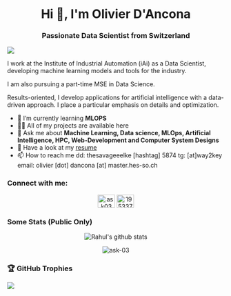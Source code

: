 

<h1 align="center">Hi 👋, I'm Olivier D'Ancona</h1>
<h3 align="center">Passionate Data Scientist from Switzerland</h3>

![](https://komarev.com/ghpvc/?username=odancona&style=for-the-badge)

I work at the Institute of Industrial Automation (iAi) as a Data Scientist, developing machine learning models and tools for the industry.

I am also pursuing a part-time MSE in Data Science.

Results-oriented, I develop applications for artificial intelligence with a data-driven approach. I place a particular emphasis on details and optimization.

- 🌱 I’m currently learning **MLOPS**
- 👨‍💻 All of my projects are available here
- 💬 Ask me about **Machine Learning, Data science, MLOps, Artificial Intelligence, HPC, Web-Development and Computer System Designs**
- 📄 Have a look at my [resume](https://drive.google.com/file/d/1YQC3shfDQQaddHpnno4k82rdOI5bAnr3/view?usp=drive_link)
- 📫 How to reach me dd: thesavageeelke [hashtag] 5874 tg: [at]way2key email: olivier [dot] dancona [at] master.hes-so.ch

<h3 align="left">Connect with me:</h3>
<p align="center">
<a href="https://www.linkedin.com/in/odancona/" target="blank"><img align="center" src="https://raw.githubusercontent.com/rahuldkjain/github-profile-readme-generator/master/src/images/icons/Social/linked-in-alt.svg" alt="ask03" height="30" width="40" /></a>
<a href="https://stackoverflow.com/users/7556522/olivier-dancona" target="blank"><img align="center" src="https://raw.githubusercontent.com/rahuldkjain/github-profile-readme-generator/master/src/images/icons/Social/stack-overflow.svg" alt="19533760" height="30" width="40" /></a>
</p>

### Some Stats (Public Only)

<p align="center" >
<img alt="Rahul's github stats" src="https://github-readme-stats.vercel.app/api?username=odancona&show_icons=true&theme=light"  > 
</p>
<p align="center">
<img align="center" src="https://github-readme-streak-stats.herokuapp.com/?user=odancona&" alt="ask-03" />
</p>

### 🏆 GitHub Trophies

![](https://github-profile-trophy.vercel.app/?username=odancona&theme=gitdimmed&no-frame=false&no-bg=false&margin-w=4)
